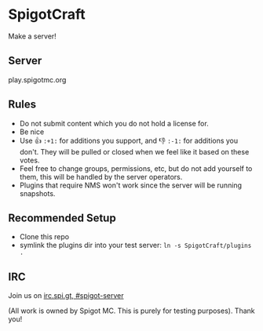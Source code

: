 # SpigotCraft
Make a server!

Server
-----
play.spigotmc.org

Rules
-----
* Do not submit content which you do not hold a license for.
* Be nice
* Use :+1: `:+1:` for additions you support, and :-1: `:-1:` for additions you don't. They will be pulled or closed when we feel like it based on these votes.
* Feel free to change groups, permissions, etc, but do not add yourself to them, this will be handled by the server operators.
* Plugins that require NMS won't work since the server will be running snapshots.

Recommended Setup
-----------------
* Clone this repo
* symlink the plugins dir into your test server: `ln -s SpigotCraft/plugins .`

IRC
---
Join us on [irc.spi.gt, #spigot-server](https://irc.spi.gt/iris/?nick=&channels=spigot-server)


(All work is owned by Spigot MC. This is purely for testing purposes). Thank you!
